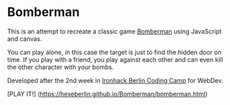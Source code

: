 # Bomberman
This is an attempt to recreate a classic game [Bomberman](https://en.wikipedia.org/wiki/Bomberman) using JavaScript and canvas.

You can play alone, in this case the target is just to find the hidden door on time.
If you play with a friend, you play against each other and can even kill the other character with your bombs.

Developed after the 2nd week in [Ironhack Berlin Coding Camp](https://www.ironhack.com/en/courses/web-development-bootcamp) for WebDev.

[PLAY IT!] (https://hexeberlin.github.io/Bomberman/bomberman.html)
